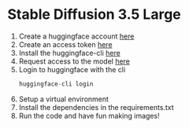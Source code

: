 # Stable Diffusion 3.5 Large

1. Create a huggingface account [here](https://huggingface.co/)
2. Create an access token [here](https://huggingface.co/settings/tokens)
3. Install the huggingface-cli [here](https://huggingface.co/docs/huggingface_hub/en/guides/cli)
4. Request access to the model [here](https://huggingface.co/stabilityai/stable-diffusion-3.5-large)
5. Login to huggingface with the cli
    ```python
    huggingface-cli login
    ```
6. Setup a virtual environment
7. Install the dependencies in the requirements.txt
8. Run the code and have fun making images!
